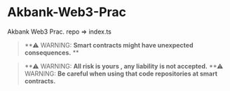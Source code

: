 # Akbank-Web3-Prac
Akbank Web3 Prac. repo =>
index.ts


> **⚠ WARNING: **Smart contracts might have unexpected consequences.** ** 

> **⚠ WARNING:  **All risk is yours , any liability is not accepted.**
> **⚠ WARNING: **Be careful when using  that code repositories at smart contracts.**

